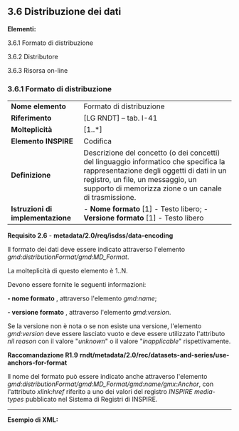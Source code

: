 ## 3.6 Distribuzione dei dati

**Elementi:**

3.6.1 Formato di distribuzione

3.6.2 Distributore

3.6.3 Risorsa on-line


### 3.6.1 Formato di distribuzione

|  |  |
| --- | --- |
| **Nome elemento** | Formato di distribuzione |
| **Riferimento** | [LG RNDT] – tab. I-41 |
| **Molteplicità** | [1..\*] |
| **Elemento INSPIRE** | Codifica |
| **Definizione** | Descrizione del concetto (o dei concetti) del linguaggio informatico che specifica la rappresentazione degli oggetti di dati in un registro, un file, un messaggio, un supporto di memorizza­ zione o un canale di trasmissione. |
| **Istruzioni di implementazione** | - **Nome formato** [1] - Testo libero; - **Versione formato** [1] - Testo libero |

**Requisito 2.6** - **metadata/2.0/req/isdss/data-encoding**

Il formato dei dati deve essere indicato attraverso l&#39;elemento _gmd:distributionFormat/gmd:MD\_Format_.

La molteplicità di questo elemento è 1..N.

Devono essere fornite le seguenti informazioni:

**- nome formato** , attraverso l&#39;elemento _gmd:name_;

**- versione formato** , attraverso l&#39;elemento _gmd:version_.

Se la versione non è nota o se non esiste una versione, l&#39;elemento _gmd:version_ deve essere lasciato vuoto e deve essere utilizzato l&#39;attributo _nil reason_ con il valore &quot;_unknown_&quot; o il valore &quot;_inapplicable_&quot; rispettivamente.

**Raccomandazione R1.9**  **rndt/metadata/2.0/rec/datasets-and-series/use-anchors-for-format**

Il nome del formato può essere indicato anche attraverso l&#39;elemento _gmd:distributionFormat/gmd:MD\_Format/gmd:name/gmx:Anchor_, con l&#39;attributo _xlink:href_ riferito a uno dei valori del registro _INSPIRE media-types_ pubblicato nel Sistema di Registri di INSPIRE.

---

**Esempio di XML:**
